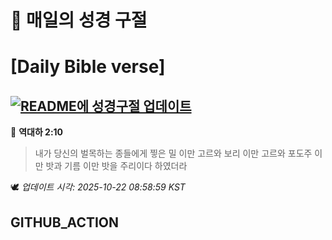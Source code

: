 # 🙏 매일의 성경 구절
# [Daily Bible verse]
## [![README에 성경구절 업데이트](https://github.com/DONGSUKA/first_test/actions/workflows/update-readme-bible.yml/badge.svg)](https://github.com/DONGSUKA/first_test/actions/workflows/update-readme-bible.yml)
<!-- START_BIBLE_VERSE -->
📖 **역대하 2:10**
> 내가 당신의 벌목하는 종들에게 찧은 밀 이만 고르와 보리 이만 고르와 포도주 이만 밧과 기름 이만 밧을 주리이다 하였더라

🕊️ _업데이트 시각: 2025-10-22 08:58:59 KST_
  <!-- END_BIBLE_VERSE -->
## GITHUB_ACTION

